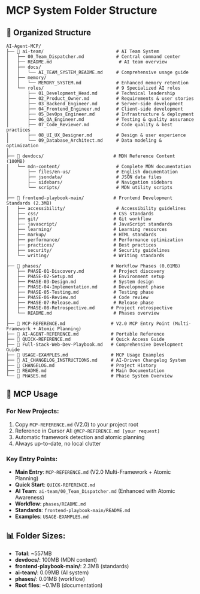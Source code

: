 # MCP System Folder Structure

## 📁 Organized Structure

```
AI-Agent-MCP/
├── 📁 ai-team/                           # AI Team System
│   ├── 00_Team_Dispatcher.md            # Central command center
│   ├── README.md                         # AI team overview
│   ├── docs/
│   │   └── AI_TEAM_SYSTEM_README.md     # Comprehensive usage guide
│   ├── memory/
│   │   └── MEMORY_SYSTEM.md             # Enhanced memory retention
│   └── roles/                           # 9 Specialized AI roles
│       ├── 01_Development_Head.md       # Technical leadership
│       ├── 02_Product_Owner.md          # Requirements & user stories
│       ├── 03_Backend_Engineer.md       # Server-side development
│       ├── 04_Frontend_Engineer.md      # Client-side development
│       ├── 05_DevOps_Engineer.md        # Infrastructure & deployment
│       ├── 06_QA_Engineer.md            # Testing & quality assurance
│       ├── 07_Code_Reviewer.md          # Code quality & best practices
│       ├── 08_UI_UX_Designer.md         # Design & user experience
│       └── 09_Database_Architect.md     # Data modeling & optimization
│
├── 📁 devdocs/                          # MDN Reference Content (100MB)
│   └── mdn-content/                     # Complete MDN documentation
│       ├── files/en-us/                 # English documentation
│       ├── jsondata/                    # JSON data files
│       ├── sidebars/                    # Navigation sidebars
│       └── scripts/                     # MDN utility scripts
│
├── 📁 frontend-playbook-main/           # Frontend Development Standards (2.3MB)
│   ├── accessibility/                   # Accessibility guidelines
│   ├── css/                            # CSS standards
│   ├── git/                            # Git workflow
│   ├── javascript/                     # JavaScript standards
│   ├── learning/                       # Learning resources
│   ├── markup/                         # HTML standards
│   ├── performance/                    # Performance optimization
│   ├── practices/                      # Best practices
│   ├── security/                       # Security guidelines
│   └── writing/                        # Writing standards
│
├── 📁 phases/                          # Workflow Phases (0.01MB)
│   ├── PHASE-01-Discovery.md           # Project discovery
│   ├── PHASE-02-Setup.md               # Environment setup
│   ├── PHASE-03-Design.md              # System design
│   ├── PHASE-04-Implementation.md      # Development phase
│   ├── PHASE-05-Testing.md             # Testing phase
│   ├── PHASE-06-Review.md              # Code review
│   ├── PHASE-07-Release.md             # Release phase
│   ├── PHASE-08-Retrospective.md      # Project retrospective
│   └── README.md                       # Phases overview
│
├── 📄 MCP-REFERENCE.md                 # V2.0 MCP Entry Point (Multi-Framework + Atomic Planning)
├── 📄 AI-AGENT-REFERENCE.md            # Portable Reference
├── 📄 QUICK-REFERENCE.md               # Quick Access Guide
├── 📄 Full-Stack-Web-Dev-Playbook.md   # Comprehensive Development Guide
├── 📄 USAGE-EXAMPLES.md                # MCP Usage Examples
├── 📄 AI_CHANGELOG_INSTRUCTIONS.md     # AI-Driven Changelog System
├── 📄 CHANGELOG.md                     # Project History
├── 📄 README.md                        # Main Documentation
└── 📄 PHASES.md                        # Phase System Overview
```

## 🎯 MCP Usage

### For New Projects:
1. Copy `MCP-REFERENCE.md` (V2.0) to your project root
2. Reference in Cursor AI: `@MCP-REFERENCE.md [your request]`
3. Automatic framework detection and atomic planning
4. Always up-to-date, no local clutter

### Key Entry Points:
- **Main Entry**: `MCP-REFERENCE.md` (V2.0 Multi-Framework + Atomic Planning)
- **Quick Start**: `QUICK-REFERENCE.md`
- **AI Team**: `ai-team/00_Team_Dispatcher.md` (Enhanced with Atomic Awareness)
- **Workflow**: `phases/README.md`
- **Standards**: `frontend-playbook-main/README.md`
- **Examples**: `USAGE-EXAMPLES.md`

## 📊 Folder Sizes:
- **Total**: ~557MB
- **devdocs/**: 100MB (MDN content)
- **frontend-playbook-main/**: 2.3MB (standards)
- **ai-team/**: 0.09MB (AI system)
- **phases/**: 0.01MB (workflow)
- **Root files**: ~0.1MB (documentation)
